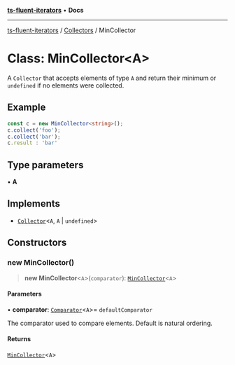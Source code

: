 [**ts-fluent-iterators**](../../../README.md) • **Docs**

---

[ts-fluent-iterators](../../../README.md) / [Collectors](../README.md) / MinCollector

# Class: MinCollector\<A\>

A `Collector` that accepts elements of type `A` and return their minimum or `undefined` if no elements were collected.

## Example

```ts
const c = new MinCollector<string>();
c.collect('foo');
c.collect('bar');
c.result : 'bar'
```

## Type parameters

• **A**

## Implements

- [`Collector`](../interfaces/Collector.md)\<`A`, `A` \| `undefined`\>

## Constructors

### new MinCollector()

> **new MinCollector**\<`A`\>(`comparator`): [`MinCollector`](MinCollector.md)\<`A`\>

#### Parameters

• **comparator**: [`Comparator`](../../../type-aliases/Comparator.md)\<`A`\>= `defaultComparator`

The comparator used to compare elements. Default is natural ordering.

#### Returns

[`MinCollector`](MinCollector.md)\<`A`\>
